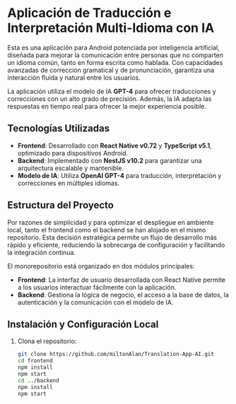 # Aplicación de Traducción e Interpretación Multi-Idioma con IA

Esta es una aplicación para Android potenciada por inteligencia artificial, diseñada para mejorar la comunicación entre personas que no comparten un idioma común, tanto en forma escrita como hablada. Con capacidades avanzadas de corrección gramatical y de pronunciación, garantiza una interacción fluida y natural entre los usuarios. 

La aplicación utiliza el modelo de IA **GPT-4** para ofrecer traducciones y correcciones con un alto grado de precisión. Además, la IA adapta las respuestas en tiempo real para ofrecer la mejor experiencia posible.

## Tecnologías Utilizadas

- **Frontend**: Desarrollado con **React Native v0.72** y **TypeScript v5.1**, optimizado para dispositivos Android.
- **Backend**: Implementado con **NestJS v10.2** para garantizar una arquitectura escalable y mantenible.
- **Modelo de IA**: Utiliza **OpenAI GPT-4** para traducción, interpretación y correcciones en múltiples idiomas.

## Estructura del Proyecto

Por razones de simplicidad y para optimizar el despliegue en ambiente local, tanto el frontend como el backend se han alojado en el mismo repositorio. Esta decisión estratégica permite un flujo de desarrollo más rápido y eficiente, reduciendo la sobrecarga de configuración y facilitando la integración continua.

El monorepositorio está organizado en dos módulos principales:

- **Frontend**: La interfaz de usuario desarrollada con React Native permite a los usuarios interactuar fácilmente con la aplicación.
- **Backend**: Gestiona la lógica de negocio, el acceso a la base de datos, la autenticación y la comunicación con el modelo de IA.

## Instalación y Configuración Local

1. Clona el repositorio: 
   ```bash
   git clone https://github.com/miltonAlan/Translation-App-AI.git
   cd frontend
   npm install
   npm start
   cd ../backend
   npm install
   npm start
   
